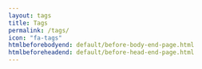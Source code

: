 ```yaml
---
layout: tags
title: Tags
permalink: /tags/
icon: "fa-tags"
htmlbeforebodyend: default/before-body-end-page.html
htmlbeforeheadend: default/before-head-end-page.html
---
```

